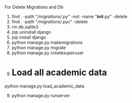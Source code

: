 
 For Delete Migrations and Db

1. find . -path "*/migrations/*.py" -not -name "__init__.py" -delete
2. find . -path "*/migrations/*.pyc" -delete
3. rm db.sqlite3
4. pip uninstall django
5. pip install django
6. python manage.py makemigrations
7. python manage.py migrate
8. python manage.py createsuperuser
8. # Load all academic data
python manage.py load_academic_data

9. python manage.py runserver

